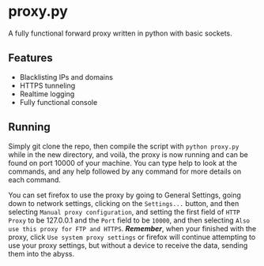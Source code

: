 # proxy.py
A fully functional forward proxy written in python with basic sockets.

## Features
* Blacklisting IPs and domains
* HTTPS tunneling
* Realtime logging
* Fully functional console

## Running
Simply git clone the repo, then compile the script with `python proxy.py` while in the new directory, and voilà, the proxy is now running and can be found on port 10000 of your machine. You can type help to look at the commands, and any help followed by any command for more details on each command. 

You can set firefox to use the proxy by going to General Settings, going down to network settings, clicking on the `Settings...` button, and then selecting `Manual proxy configuration`, and setting the first field of `HTTP Proxy` to be 127.0.0.1 and the `Port` field to be `10000`, and then selecting `Also use this proxy for FTP and HTTPS`. __*Remember*__, when your finished with the proxy, click `Use system proxy settings` or firefox will continue attempting to use your proxy settings, but without a device to receive the data, sending them into the abyss.
